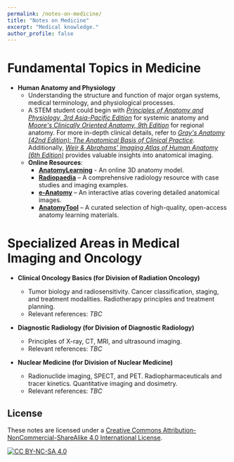 ```yaml
---
permalink: /notes-on-medicine/
title: "Notes on Medicine"
excerpt: "Medical knowledge."
author_profile: false
---
```


<span class='anchor' id='notes-on-medicine'></span>

# Fundamental Topics in Medicine

- **Human Anatomy and Physiology**  
  - Understanding the structure and function of major organ systems, medical terminology, and physiological processes.  
  - A STEM student could begin with [*Principles of Anatomy and Physiology, 3rd Asia-Pacific Edition*](https://www.wileydirect.com.au/blog/buy/principles-of-anatomy-and-physiology-asia-pacific-edition/?srsltid=AfmBOorTRFBSIrfO-PDfTd9BR-kaYMWYP-mamYNXRg-ehUL8ADH62A3D) for systemic anatomy and [*Moore's Clinically Oriented Anatomy, 9th Edition*](https://shop.lww.com/moore-s-clinically-oriented-anatomy/p/9781975209544?srsltid=AfmBOopd_CAzJbcWOXU7i6bFNUOBTxDoVCQzIYINXxg1ak7L7EMn5ar7) for regional anatomy. For more in-depth clinical details, refer to [*Gray's Anatomy (42nd Edition): The Anatomical Basis of Clinical Practice*](https://shop.elsevier.com/books/grays-anatomy/standring/978-0-7020-7705-0). Additionally, [*Weir & Abrahams’ Imaging Atlas of Human Anatomy (6th Edition)*](https://shop.elsevier.com/books/weir-and-abrahams-imaging-atlas-of-human-anatomy/spratt/978-0-7020-7926-9) provides valuable insights into anatomical imaging.  
  - **Online Resources**:
    - [**AnatomyLearning**](https://anatomylearning.com/) - An online 3D anatomy model.
    - [**Radiopaedia**](https://radiopaedia.org/?lang=us) – A comprehensive radiology resource with case studies and imaging examples.  
    - [**e-Anatomy**](https://www.imaios.com/cn/e-anatomy) – An interactive atlas covering detailed anatomical images.  
    - [**AnatomyTool**](https://anatomytool.org/content/best-open-anatomy-learning-resources) – A curated selection of high-quality, open-access anatomy learning materials.  


# Specialized Areas in Medical Imaging and Oncology

- **Clinical Oncology Basics (for Division of Radiation Oncology)**  
  - Tumor biology and radiosensitivity. Cancer classification, staging, and treatment modalities. Radiotherapy principles and treatment planning.
  - Relevant references: *TBC*  

- **Diagnostic Radiology (for Division of Diagnostic Radiology)**  
  - Principles of X-ray, CT, MRI, and ultrasound imaging.  
  - Relevant references: *TBC*  

- **Nuclear Medicine (for Division of Nuclear Medicine)**  
  - Radionuclide imaging, SPECT, and PET. Radiopharmaceuticals and tracer kinetics. Quantitative imaging and dosimetry.
  - Relevant references: *TBC*
    
## License  
These notes are licensed under a [Creative Commons Attribution-NonCommercial-ShareAlike 4.0 International License](https://creativecommons.org/licenses/by-nc-sa/4.0/).  

[![CC BY-NC-SA 4.0](https://licensebuttons.net/l/by-nc-sa/4.0/88x31.png)](https://creativecommons.org/licenses/by-nc-sa/4.0/)
